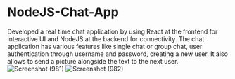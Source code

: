 # NodeJS-Chat-App
Developed a real time chat application by using React at the frontend for interactive UI and NodeJS at the backend for connectivity. The chat application has various features like single chat or group chat, user authentication through username and password, creating a new user. It also allows to send a picture alongside the text to the next user.
![Screenshot (981)](https://github.com/SharvariMore/NodeJS-Chat-App/assets/83008601/f103f4d0-9b2d-425b-be50-a4a337c991b2)
![Screenshot (982)](https://github.com/SharvariMore/NodeJS-Chat-App/assets/83008601/a0df876c-1df1-4c76-a0f4-9d2845a6e272)

